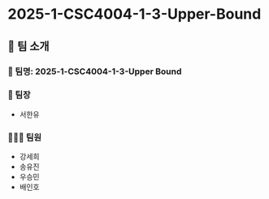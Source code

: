 # 2025-1-CSC4004-1-3-Upper-Bound

## 👥 팀 소개

### 🔹 팀명: **2025-1-CSC4004-1-3-Upper Bound**

### 👤 팀장  
- 서한유  

### 🧑‍🤝‍🧑 팀원  
- 강세희  
- 송유진  
- 우승민  
- 배인호  
